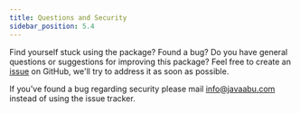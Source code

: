 ```yaml
---
title: Questions and Security
sidebar_position: 5.4
---
```


Find yourself stuck using the package? Found a bug? Do you have general questions or suggestions for improving this package? Feel free to create an [issue](../../issues) on GitHub, we'll try to address it as soon as possible.

If you've found a bug regarding security please mail [info@javaabu.com](mailto:info@javaabu.com) instead of using the issue tracker.

